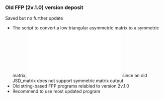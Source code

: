 ### Old FFP (2v.1.0) version deposit
Saved but no further update

* The script to convert a low triangular asymmetric matrix to a symmetric matrix; ![to_symmetrix.py](to_symmetrix.py) since an old JSD_matrix does not support symmetric matrix output  
* Old string-based FFP programs relabled to version 2v.1.0  
* Recommend to use most updated program
